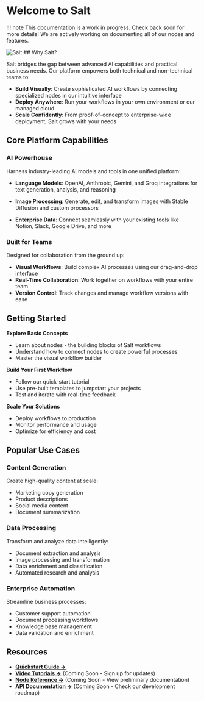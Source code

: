 # Welcome to Salt

!!! note
    This documentation is a work in progress. Check back soon for more details! We are actively working on documenting all of our nodes and features.


<img src="/images/index.jpg" alt="Salt">
## Why Salt?

Salt bridges the gap between advanced AI capabilities and practical business needs. Our platform empowers both technical and non-technical teams to:

- **Build Visually**: Create sophisticated AI workflows by connecting specialized nodes in our intuitive interface
- **Deploy Anywhere**: Run your workflows in your own environment or our managed cloud
- **Scale Confidently**: From proof-of-concept to enterprise-wide deployment, Salt grows with your needs

## Core Platform Capabilities

### AI Powerhouse
Harness industry-leading AI models and tools in one unified platform:

- **Language Models**: OpenAI, Anthropic, Gemini, and Groq integrations for text generation, analysis, and reasoning

- **Image Processing**: Generate, edit, and transform images with Stable Diffusion and custom processors

- **Enterprise Data**: Connect seamlessly with your existing tools like Notion, Slack, Google Drive, and more

### Built for Teams
Designed for collaboration from the ground up:

- **Visual Workflows**: Build complex AI processes using our drag-and-drop interface
- **Real-Time Collaboration**: Work together on workflows with your entire team
- **Version Control**: Track changes and manage workflow versions with ease

## Getting Started

**Explore Basic Concepts**

  - Learn about nodes - the building blocks of Salt workflows
  - Understand how to connect nodes to create powerful processes
  - Master the visual workflow builder

**Build Your First Workflow**

   - Follow our quick-start tutorial
   - Use pre-built templates to jumpstart your projects
   - Test and iterate with real-time feedback

**Scale Your Solutions**

   - Deploy workflows to production
   - Monitor performance and usage
   - Optimize for efficiency and cost

## Popular Use Cases

### Content Generation
Create high-quality content at scale:

- Marketing copy generation
- Product descriptions
- Social media content
- Document summarization

### Data Processing

Transform and analyze data intelligently:

  - Document extraction and analysis
  - Image processing and transformation
  - Data enrichment and classification
  - Automated research and analysis

### Enterprise Automation
Streamline business processes:

- Customer support automation
- Document processing workflows
- Knowledge base management
- Data validation and enrichment

## Resources

- **[Quickstart Guide →](/getting-started)**
- **[Video Tutorials →](/tutorials-preview)** (Coming Soon - Sign up for updates)
- **[Node Reference →](/nodes-preview)** (Coming Soon - View preliminary documentation)
- **[API Documentation →](/api-preview)** (Coming Soon - Check our development roadmap)

